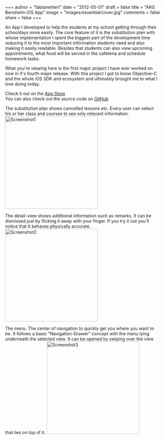 +++
author = "fabianehlert"
date = "2012-05-01"
draft = false
title = "AKG Bensheim iOS App"
image = "images/essential/cover.jpg"
comments = false
share = false
+++

An App I developed to help the students at my school getting through their schooldays more easily. The core feature of it is the substitution plan with whose implementation I spent the biggest part of the development time reducing it to the most important information students need and also making it easily readable. Besides that students can also view upcoming appointments, what food will be served in the cafeteria and schedule homework tasks.

What you're viewing here is the first major project I have ever worked on now in it's fourth major release. With this project I got to know Objective-C and the whole iOS SDK and ecosystem and ultimately brought me to what I love doing today.

Check it out on the [App Store](http://appstore.com/akgbensheim)
<br>You can also check out the source code on [GitHub](https://github.com/fabianehlert/AKG-Bensheim-iOS)

The substitution plan shows cancelled lessons etc. Every user can select his or her class and courses to see only relevant information.
<img src="../akg/akg-screen1.png" alt="Screenshot1" style="width: 300px;"/>

The detail-view shows additional information such as remarks. It can be dismissed just by flicking it away with your finger. If you try it out you'll notice that it behaves physically accurate.
<img src="../akg/akg-screen2.png" alt="Screenshot2" style="width: 300px;"/>

The menu. The center of navigation to quickly get you where you want to be. It follows a basic "Navigation-Drawer" concept with the menu lying underneath the selected view. It can be opened by swiping over the view that lies on top of it.
<img src="../akg/akg-screen3.png" alt="Screenshot3" style="width: 300px;"/>
